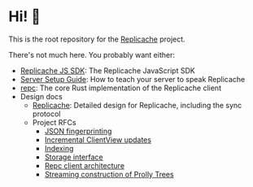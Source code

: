 # Hi! 👋

This is the root repository for the [Replicache](https://replicache.dev/) project.

There's not much here. You probably want either:

* [Replicache JS SDK](https://github.com/rocicorp/replicache-sdk-js): The Replicache JavaScript SDK
* [Server Setup Guide](https://github.com/rocicorp/replicache/blob/master/SERVER_SETUP.md): How to teach your server to speak Replicache
* [repc](https://github.com/rocicorp/repc): The core Rust implementation of the Replicache client
* Design docs
  * [Replicache](https://github.com/rocicorp/replicache/blob/master/design.md): Detailed design for Replicache, including the sync protocol
  * Project RFCs
    * [JSON fingerprinting](https://github.com/rocicorp/repc/issues/207)
    * [Incremental ClientView updates](https://github.com/rocicorp/replicache/issues/79)
    * [Indexing](https://github.com/rocicorp/repc/issues/201)
    * [Storage interface](https://github.com/rocicorp/repc/issues/2)
    * [Repc client architecture](https://github.com/rocicorp/repc/issues/3)
    * [Streaming construction of Prolly Trees](https://github.com/rocicorp/repc/issues/37#issuecomment-661308785)
